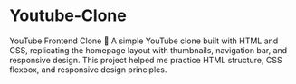 # Youtube-Clone
YouTube Frontend Clone 🎥 A simple YouTube clone built with HTML and CSS, replicating the homepage layout with thumbnails, navigation bar, and responsive design. This project helped me practice HTML structure, CSS flexbox, and responsive design principles.
